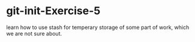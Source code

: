 # git-init-Exercise-5
learn how to use stash for temperary storage of some part of work, which we are not sure about.
